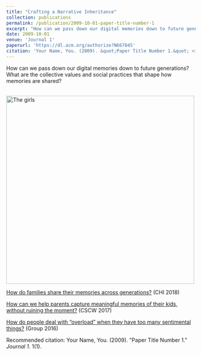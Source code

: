 ```yaml
---
title: "Crafting a Narrative Inheritance"
collection: publications
permalink: /publication/2009-10-01-paper-title-number-1
excerpt: "How can we pass down our digital memories down to future generations?"
date: 2009-10-01
venue: 'Journal 1'
paperurl: 'https://dl.acm.org/authorize?N667045'
citation: 'Your Name, You. (2009). &quot;Paper Title Number 1.&quot; <i>Journal 1</i>. 1(1).'
---
```

How can we pass down our digital memories down to future generations? What are the collective values and social practices that shape how memories are shared?

<br/><img src='/images/kk_davidsgirls.jpg.png'
alt="The girls"
style="float: center; margin-right: 10px; height: 500px; width:500px;"/>


[How do families share their memories across generations?](https://dl.acm.org/authorize?N667045) (CHI 2018)

[How can we help parents capture meaningful memories of their kids, without ruining the moment?](/_posts/2014-08-14-blog-post-3.md) (CSCW 2017)

[How do people deal with “overload” when they have too many sentimental things?](https://dl.acm.org/authorize?N40683) (Group 2016)

Recommended citation: Your Name, You. (2009). "Paper Title Number 1." <i>Journal 1</i>. 1(1).